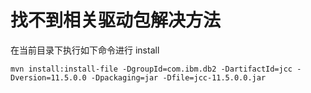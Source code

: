 # 找不到相关驱动包解决方法

在当前目录下执行如下命令进行 install
````
mvn install:install-file -DgroupId=com.ibm.db2 -DartifactId=jcc -Dversion=11.5.0.0 -Dpackaging=jar -Dfile=jcc-11.5.0.0.jar
````
